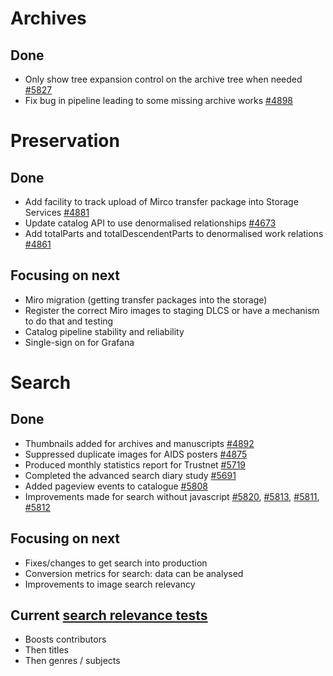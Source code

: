 # Archives
## Done
-	Only show tree expansion control on the archive tree when needed [#5827](https://github.com/wellcomecollection/wellcomecollection.org/pull/5827)
-	Fix bug in pipeline leading to some missing archive works [#4898](https://github.com/wellcomecollection/platform/issues/4898)


# Preservation 
## Done
-	Add facility to track upload of Mirco transfer package into Storage Services [#4881](https://github.com/wellcomecollection/platform/issues/4881)
-	Update catalog API to use denormalised relationships [#4673](https://github.com/wellcomecollection/platform/issues/4673)
-	Add totalParts and totalDescendentParts to denormalised work relations [#4861](https://github.com/wellcomecollection/platform/issues/4861)



## Focusing on next
-	Miro migration (getting transfer packages into the storage)
-	Register the correct Miro images to staging DLCS or have a mechanism to do that and testing
-	Catalog pipeline stability and reliability
-	Single-sign on for Grafana


# Search
## Done
-	Thumbnails added for archives and manuscripts [#4892](https://github.com/wellcomecollection/platform/issues/4892)
- Suppressed duplicate images for AIDS posters [#4875](https://github.com/wellcomecollection/platform/issues/4875)
-	Produced monthly statistics report for Trustnet [#5719](https://github.com/wellcomecollection/wellcomecollection.org/issues/5719)
-	Completed the advanced search diary study [#5691](https://github.com/wellcomecollection/wellcomecollection.org/issues/5691)
-	Added pageview events to catalogue [#5808](https://github.com/wellcomecollection/wellcomecollection.org/issues/5808)
-	Improvements made for search without javascript [#5820](https://github.com/wellcomecollection/wellcomecollection.org/pull/5820), [#5813](https://github.com/wellcomecollection/wellcomecollection.org/issues/5813), [#5811](https://github.com/wellcomecollection/wellcomecollection.org/issues/5811), [#5812](https://github.com/wellcomecollection/wellcomecollection.org/issues/5812)


## Focusing on next
-	Fixes/changes to get search into production
-	Conversion metrics for search: data can be analysed
-	Improvements to image search relevancy


## Current [search relevance tests](https://docs.wellcomecollection.org/catalogue/search/tests)
- Boosts contributors
- Then titles
- Then genres / subjects
